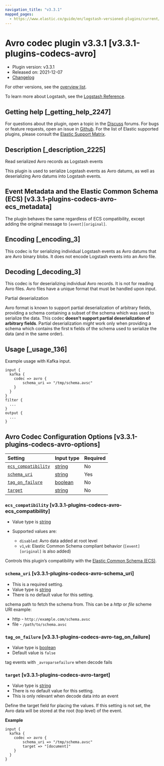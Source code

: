 ```yaml
---
navigation_title: "v3.3.1"
mapped_pages:
  - https://www.elastic.co/guide/en/logstash-versioned-plugins/current/v3.3.1-plugins-codecs-avro.html
---
```


# Avro codec plugin v3.3.1 [v3.3.1-plugins-codecs-avro]

* Plugin version: v3.3.1
* Released on: 2021-12-07
* [Changelog](https://github.com/logstash-plugins/logstash-codec-avro/blob/v3.3.1/CHANGELOG.md)

For other versions, see the [overview list](codec-avro-index.md).

To learn more about Logstash, see the [Logstash Reference](https://www.elastic.co/guide/en/logstash/current/index.html).

## Getting help [_getting_help_2247]

For questions about the plugin, open a topic in the [Discuss](http://discuss.elastic.co) forums. For bugs or feature requests, open an issue in [Github](https://github.com/logstash-plugins/logstash-codec-avro). For the list of Elastic supported plugins, please consult the [Elastic Support Matrix](https://www.elastic.co/support/matrix#matrix_logstash_plugins).

## Description [_description_2225]

Read serialized Avro records as Logstash events

This plugin is used to serialize Logstash events as Avro datums, as well as deserializing Avro datums into Logstash events.

## Event Metadata and the Elastic Common Schema (ECS) [v3.3.1-plugins-codecs-avro-ecs_metadata]

The plugin behaves the same regardless of ECS compatibility, except adding the original message to `[event][original]`.

## Encoding [_encoding_3]

This codec is for serializing individual Logstash events as Avro datums that are Avro binary blobs. It does not encode Logstash events into an Avro file.

## Decoding [_decoding_3]

This codec is for deserializing individual Avro records. It is not for reading Avro files. Avro files have a unique format that must be handled upon input.

Partial deserialization

Avro format is known to support partial deserialization of arbitrary fields, providing a schema containing a subset of the schema which was used to serialize the data. This codec **doesn’t support partial deserialization of arbitrary fields**. Partial deserialization *might* work only when providing a schema which contains the first `N` fields of the schema used to serialize the data (and in the same order).

## Usage [_usage_136]

Example usage with Kafka input.

```
input {
  kafka {
    codec => avro {
        schema_uri => "/tmp/schema.avsc"
    }
  }
}
filter {
  ...
}
output {
  ...
}
```

## Avro Codec Configuration Options [v3.3.1-plugins-codecs-avro-options]

| Setting | Input type | Required |
| :- | :- | :- |
| [`ecs_compatibility`](v3-3-1-plugins-codecs-avro.md#v3.3.1-plugins-codecs-avro-ecs_compatibility) | [string](/lsr/value-types.md#string) | No |
| [`schema_uri`](v3-3-1-plugins-codecs-avro.md#v3.3.1-plugins-codecs-avro-schema_uri) | [string](/lsr/value-types.md#string) | Yes |
| [`tag_on_failure`](v3-3-1-plugins-codecs-avro.md#v3.3.1-plugins-codecs-avro-tag_on_failure) | [boolean](/lsr/value-types.md#boolean) | No |
| [`target`](v3-3-1-plugins-codecs-avro.md#v3.3.1-plugins-codecs-avro-target) | [string](/lsr/value-types.md#string) | No |

### `ecs_compatibility` [v3.3.1-plugins-codecs-avro-ecs_compatibility]

* Value type is [string](/lsr/value-types.md#string)

* Supported values are:

  * `disabled`: Avro data added at root level
  * `v1`,`v8`: Elastic Common Schema compliant behavior (`[event][original]` is also added)

Controls this plugin’s compatibility with the [Elastic Common Schema (ECS)](https://www.elastic.co/guide/en/ecs/current).

### `schema_uri` [v3.3.1-plugins-codecs-avro-schema_uri]

* This is a required setting.
* Value type is [string](/lsr/value-types.md#string)
* There is no default value for this setting.

schema path to fetch the schema from. This can be a *http* or *file* scheme URI example:

* http - `http://example.com/schema.avsc`
* file - `/path/to/schema.avsc`

### `tag_on_failure` [v3.3.1-plugins-codecs-avro-tag_on_failure]

* Value type is [boolean](/lsr/value-types.md#boolean)
* Default value is `false`

tag events with `_avroparsefailure` when decode fails

### `target` [v3.3.1-plugins-codecs-avro-target]

* Value type is [string](/lsr/value-types.md#string)
* There is no default value for this setting.
* This is only relevant when decode data into an event

Define the target field for placing the values. If this setting is not set, the Avro data will be stored at the root (top level) of the event.

**Example**

```
input {
  kafka {
    codec => avro {
        schema_uri => "/tmp/schema.avsc"
        target => "[document]"
    }
  }
}
```
